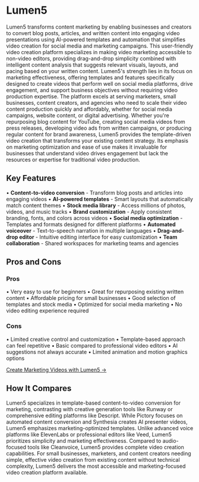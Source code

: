 # Lumen5

Lumen5 transforms content marketing by enabling businesses and creators to convert blog posts, articles, and written content into engaging video presentations using AI-powered templates and automation that simplifies video creation for social media and marketing campaigns. This user-friendly video creation platform specializes in making video marketing accessible to non-video editors, providing drag-and-drop simplicity combined with intelligent content analysis that suggests relevant visuals, layouts, and pacing based on your written content. Lumen5's strength lies in its focus on marketing effectiveness, offering templates and features specifically designed to create videos that perform well on social media platforms, drive engagement, and support business objectives without requiring video production expertise. The platform excels at serving marketers, small businesses, content creators, and agencies who need to scale their video content production quickly and affordably, whether for social media campaigns, website content, or digital advertising. Whether you're repurposing blog content for YouTube, creating social media videos from press releases, developing video ads from written campaigns, or producing regular content for brand awareness, Lumen5 provides the template-driven video creation that transforms your existing content strategy. Its emphasis on marketing optimization and ease of use makes it invaluable for businesses that understand video drives engagement but lack the resources or expertise for traditional video production.

## Key Features

• **Content-to-video conversion** - Transform blog posts and articles into engaging videos
• **AI-powered templates** - Smart layouts that automatically match content themes
• **Stock media library** - Access millions of photos, videos, and music tracks
• **Brand customization** - Apply consistent branding, fonts, and colors across videos
• **Social media optimization** - Templates and formats designed for different platforms
• **Automated voiceover** - Text-to-speech narration in multiple languages
• **Drag-and-drop editor** - Intuitive editing interface for easy customization
• **Team collaboration** - Shared workspaces for marketing teams and agencies

## Pros and Cons

### Pros
• Very easy to use for beginners
• Great for repurposing existing written content
• Affordable pricing for small businesses
• Good selection of templates and stock media
• Optimized for social media marketing
• No video editing experience required

### Cons
• Limited creative control and customization
• Template-based approach can feel repetitive
• Basic compared to professional video editors
• AI suggestions not always accurate
• Limited animation and motion graphics options

[Create Marketing Videos with Lumen5 →](https://www.lumen5.com)

## How It Compares

Lumen5 specializes in template-based content-to-video conversion for marketing, contrasting with creative generation tools like Runway or comprehensive editing platforms like Descript. While Pictory focuses on automated content conversion and Synthesia creates AI presenter videos, Lumen5 emphasizes marketing-optimized templates. Unlike advanced voice platforms like ElevenLabs or professional editors like Veed, Lumen5 prioritizes simplicity and marketing effectiveness. Compared to audio-focused tools like Cleanvoice, Lumen5 provides complete video creation capabilities. For small businesses, marketers, and content creators needing simple, effective video creation from existing content without technical complexity, Lumen5 delivers the most accessible and marketing-focused video creation platform available.